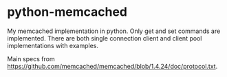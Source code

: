 # python-memcached

My memcached implementation in python. Only get and set commands are implemented.
There are both single connection client and client pool implementations with examples.

Main specs from https://github.com/memcached/memcached/blob/1.4.24/doc/protocol.txt.